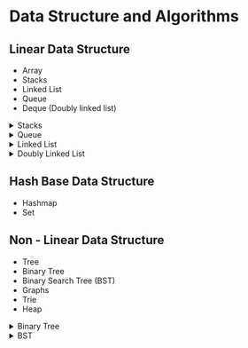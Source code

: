 # Data Structure and Algorithms

## Linear Data Structure

- Array
- Stacks
- Linked List
- Queue
- Deque (Doubly linked list)

<details>
  <summary>Stacks</summary>
  Stacks Based on principle that is LIFO

### Operations on Stack

- **Push**: Add an element to the top of the stack.
- **Pop**: Remove the top element from the stack.
- **Peek / Top**: View the top element without removing it.
- **isEmpty**: Check if the stack is empty.
- **Size**: Returns the number of elements in the stack.

- **Clear**: Removes all items from the stack.

 </details>
<details>
 <summary>Queue</summary>
 A Queue is a linear data structure that follows the FIFO principle:

### Operations on Queue

- **Enqueue**: Add an element to the rear end of queue.
- **Dequeue**: Remove and return item from the front.
- **Peek / Top**: View the top element without removing it.
- **isEmpty**: Check if the stack is empty.
- **Size**: Returns the number of elements in the stack.

- **Clear**: Removes all items from the stack.
</details>
<details>
<summary>Linked List</summary>

Linked List is linear Data structure which each node contains data and information of next node.

### Operation on LinkedList

- **Insert At Head** : Add node at the beginning
- **Insert At Tail(value)**: Add node at the end
- **Insert At**: Insert node at a specific index
- **Delete Head**: Remove the first node
- **Delete Tail** :Remove the last node
- **Delete At**: Remove node at a specific index
- **Search**: Find if a value exists in the list
- **Traverse**: Visit all nodes and print values
- **Reverse**: Reverse the linked list
- **Length** :Return the total number of nodes

### Important

- **_Reverse is important to visualize_**
- **_Traverse is important to visualize_**
- **_Insertion is important to visualize_**

</details>
<details>
  <summary>Doubly Linked List</summary>
 Doubly Linked List is linear Data structure which each node contains data and information of next node and Previous node.

### Operations on Doubly Linked List

1. #### Insertion

   **Insert At Head** — Add node at the beginning

   **Insert At Tail** — Add node at the end

   **Insert At Index** — Insert at a specific index

2. #### Deletion

   **Remove Head** — Remove the first node

   **Remove Tail** — Remove the last node

   **Remove By Value** — Remove the first node with the given value

   **Remove At Index** — Remove node at a specific index

3. #### Traversal

   **Print Forward** — Traverse from head to tail

   **Print Backward** — Traverse from tail to head

4. #### Search

   **Find** — Returns node if found, otherwise null

   **Contains** — Returns true if found, else false

5. #### Utility

   **Is Empty** — Check if the list is empty

   **Length** — Returns the number of nodes

   **Clear** — Deletes all nodes

### Important

- **_Reverse is important to visualize_**
- **_Traverse is important to visualize_**
- **_Insertion is important to visualize_**

</details>

## Hash Base Data Structure

- Hashmap
- Set

## Non - Linear Data Structure

- Tree
- Binary Tree
- Binary Search Tree (BST)
- Graphs
- Trie
- Heap

<details>
  <summary>Binary Tree</summary>
 A Binary Tree is a hierarchical data structure in which each node has at most two children, referred to as the left and right child. It is used for efficient searching, sorting, and hierarchical data representation.

### Key Features:

**_Root Node_**: The topmost node of the tree.

**_Leaf Nodes_**: Nodes with no children.

**_Height_**: The longest path from the root to a leaf.

**_Depth_**: The number of edges from the root to the node.

### Types of Binary Trees:

- **Full Binary Tree**: Every node has 0 or 2 children.

- **Complete Binary Tree**: All levels are completely filled except possibly the last, which is filled from left to right.

- **Perfect Binary Tree**: All internal nodes have 2 children and all leaves are at the same level.

- **Balanced Binary Tree**: The height of the left and right subtrees of every node differ by at most 1.

- **Binary Search Tree (BST)**: A binary tree where left child < parent < right child.

<!-- ![Tree Diagram](/Basic_DSA/BST.png) -->

### Operations on Binary

#### Traversal Operations

- **_In order (LNR)_** :
  Visit left subtree → Node → Right subtree
  → Used in BSTs to get sorted data.

- **_Pre order (NLR)_** :
  Visit Node → Left subtree → Right subtree
  → Used to create a copy of the tree.

- **_Post order (LRN)_** :
  Visit Left → Right → Node
  → Used to delete/free the tree.

- **_Level Order (BFS)_** :
  Visit nodes level by level using a queue.

#### Other Tree Operations

- **_Insertion_**:
  Add a node to the tree based on certain rules (e.g., BST rules).

- **_Deletion_**:
  Remove a node, handling three cases: leaf node, one child, or two children.

- **_Search_**:
  Find whether a value exists in the tree (efficient in BSTs).

- **_Find Min/Max_**:
  In BST, leftmost node = min, rightmost = max.

- **_Height / Depth Calculation_**:
  Length of the longest path from root to a leaf.

- **_Count Nodes / Leaves_**:
  Total number of nodes or only leaf nodes.

- **_Check Balanced_**:
  Whether height difference of left and right subtrees is ≤ 1 for all nodes.

- **_Mirror / Invert Tree_**:
  Swap all left and right children recursively.

- **_Lowest Common Ancestor (LCA)_**:
  Find the lowest shared ancestor of two nodes.

- **_Path Sum_**:
  Check if there is a path from root to any leaf with a given sum.

</details>

<details>
<summary>BST</summary>

A Binary Search Tree is a special type of binary tree where:

- Each node's left child contains only nodes with values less than the node’s value.

- Each node's right child contains only nodes with values greater than the node’s value.

- No duplicate values (in classic BSTs).

### Operation on BST

| Operation | Description                                                     |
| --------- | --------------------------------------------------------------- |
| Insertion | Insert a new value in the correct sorted position.              |
| Deletion  | Remove a node, handling leaf, one-child, or two-children cases. |
| Search    | Check whether a value exists in the tree.                       |
| Traversal | Visit all nodes (e.g., inorder gives sorted order).             |

### Important

</details>

